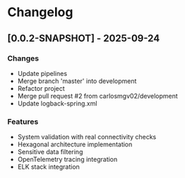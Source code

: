 # Changelog

## [0.0.2-SNAPSHOT] - 2025-09-24

### Changes
- Update pipelines
- Merge branch 'master' into development
- Refactor project
- Merge pull request #2 from carlosmgv02/development
- Update logback-spring.xml
### Features
- System validation with real connectivity checks
- Hexagonal architecture implementation
- Sensitive data filtering
- OpenTelemetry tracing integration
- ELK stack integration


